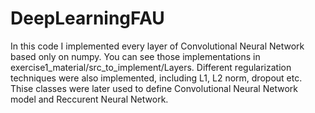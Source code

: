 # DeepLearningFAU

In this code I implemented every layer of Convolutional Neural Network based only on numpy. You can see those implementations in exercise1_material/src_to_implement/Layers. Different regularization techniques were also implemented, including L1, L2 norm, dropout etc. 
Thise classes were later used to define Convolutional Neural Network model and Reccurent Neural Network.
